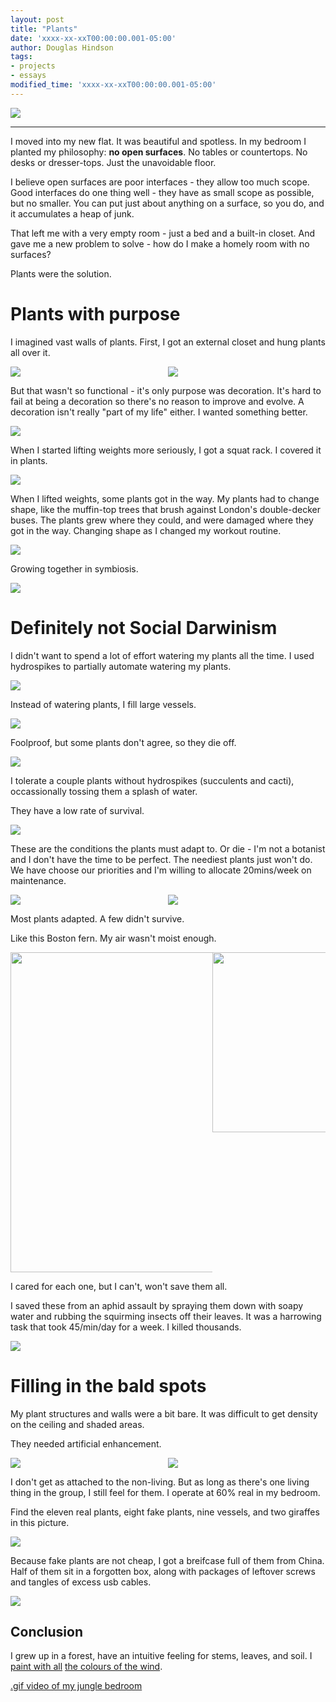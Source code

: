 ```yaml
---
layout: post
title: "Plants"
date: 'xxxx-xx-xxT00:00:00.001-05:00'
author: Douglas Hindson
tags: 
- projects
- essays
modified_time: 'xxxx-xx-xxT00:00:00.001-05:00'
---
```


<img src="https://i.imgur.com/STMPWD0.jpg"><br/>

---

I moved into my new flat. It was beautiful and spotless. In my bedroom I planted my philosophy: **no open surfaces**. No tables or countertops. No desks or dresser-tops. Just the unavoidable floor.

I believe open surfaces are poor interfaces - they allow too much scope. Good interfaces do one thing well - they have as small scope as possible, but no smaller. You can put just about anything on a surface, so you do, and it accumulates a heap of junk.

That left me with a very empty room - just a bed and a built-in closet. And gave me a new problem to solve - how do I make a homely room with no surfaces?

Plants were the solution.

# Plants with purpose

I imagined vast walls of plants. First, I got an external closet and hung plants all over it.

<div class="row" style="display:flex">
  <div class="column">
    <img src="https://i.imgur.com/AaJQm0I.jpg"><br/>
  </div>
  <div class="column">
    <img src="https://i.imgur.com/xT2eovv.jpg"><br/>
  </div>
</div>

But that wasn't so functional - it's only purpose was decoration. It's hard to fail at being a decoration so there's no reason to improve and evolve. A decoration isn't really "part of my life" either. I wanted something better.

<img src="https://i.imgur.com/dtQeenL.jpg"><br/>

When I started lifting weights more seriously, I got a squat rack. I covered it in plants.

<img src="https://i.imgur.com/ezmwlHj.jpg"><br/>

When I lifted weights, some plants got in the way. My plants had to change shape, like the muffin-top trees that brush against London's double-decker buses. The plants grew where they could, and were damaged where they got in the way. Changing shape as I changed my workout routine.

<img src="https://i.imgur.com/VF7gxsS.jpg"><br/>

Growing together in symbiosis.

<img src="https://i.imgur.com/w3jC4Hs.jpg"><br/>

# Definitely not Social Darwinism

I didn't want to spend a lot of effort watering my plants all the time. I used hydrospikes to partially automate watering my plants.

<img src="https://i.imgur.com/vvgDyqG.jpg"><br/>

Instead of watering plants, I fill large vessels.

<img src="https://i.imgur.com/AQAHKDT.jpg"><br/>

Foolproof, but some plants don't agree, so they die off.

<img src="https://i.imgur.com/9RZgeEZ.jpg"><br/>

I tolerate a couple plants without hydrospikes (succulents and cacti), occassionally tossing them a splash of water.

They have a low rate of survival.

<img src="https://i.imgur.com/sFDZ62M.jpg"><br/>

These are the conditions the plants must adapt to. Or die - I'm not a botanist and I don't have the time to be perfect. The neediest plants just won't do. We have choose our priorities and I'm willing to allocate 20mins/week on maintenance.

<div class="row" style="display:flex">
  <div class="column">
    <img src="https://i.imgur.com/ktAYR5v.jpg"><br/>
  </div>
  <div class="column">
    <img src="https://i.imgur.com/XxEvjrS.jpg"><br/>
  </div>
</div>

Most plants adapted. A few didn't survive.

Like this Boston fern. My air wasn't moist enough.

<div class="row" style="display:flex">
  <div class="column">
    <img src="https://i.imgur.com/a5XkwHw.jpg" style="width: 32rem; height: auto;"><br/>
  </div>
  <div class="column">
    <img src="https://i.imgur.com/v8A3t8o.jpg" style="width: 18rem; height: auto;"><br/>
  </div>
</div>

I cared for each one, but I can't, won't save them all.

I saved these from an aphid assault by spraying them down with soapy water and rubbing the squirming insects off their leaves. It was a harrowing task that took 45/min/day for a week. I killed thousands.

<img src="https://i.imgur.com/gnWSyXp.jpg"><br/>

# Filling in the bald spots

My plant structures and walls were a bit bare. It was difficult to get density on the ceiling and shaded areas.

They needed artificial enhancement.

<div class="row" style="display:flex">
  <div class="column">
    <img src="https://i.imgur.com/AKoQcFQ.jpg"><br/>    
  </div>
  <div class="column">
    <img src="https://i.imgur.com/uAuDxq6.jpg"><br/>    
  </div>
</div>

I don't get as attached to the non-living. But as long as there's one living thing in the group, I still feel for them. I operate at 60% real in my bedroom.

Find the eleven real plants, eight fake plants, nine vessels, and two giraffes in this picture.

<img src="https://i.imgur.com/osS6ZNp.jpg"><br/>

Because fake plants are not cheap, I got a breifcase full of them from China. Half of them sit in a forgotten box, along with packages of leftover screws and tangles of excess usb cables.

<img src="https://i.imgur.com/6Ak5kA0.jpg"><br/>

## Conclusion

I grew up in a forest, have an intuitive feeling for stems, leaves, and soil. I [paint with all](https://www.youtube.com/watch?v=O9MvdMqKvpU) [the colours of the wind](https://en.wikipedia.org/wiki/Colors_of_the_Wind).

[.gif video of my jungle bedroom](https://imgur.com/gp6uEeo)